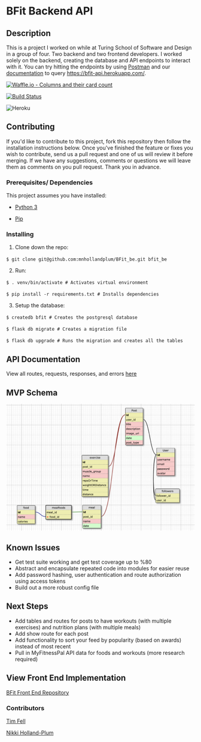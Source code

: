 # BFit Backend API

## Description

This is a project I worked on while at Turing School of Software and Design in a group of four. Two backend and two frontend developers. I worked solely on the backend, creating the database and API endpoints to interact with it. You can try hitting the endpoints by using [Postman](https://www.getpostman.com/downloads/) and our [documentation](./api_doc.md) to query https://bfit-api.herokuapp.com/.

[![Waffle.io - Columns and their card count](https://badge.waffle.io/mnhollandplum/BFit_be.svg?columns=all)](https://waffle.io/mnhollandplum/BFit_be)

[![Build Status](https://travis-ci.org/mnhollandplum/BFit_be.svg?branch=master)](https://travis-ci.org/mnhollandplum/BFit_be)

![Heroku](https://heroku-badge.herokuapp.com/?app=heroku-badge)

## Contributing  
If you'd like to contribute to this project, fork this repository then follow the installation instructions below. Once you've finished the feature or fixes you wish to contribute, send us a pull request and one of us will review it before merging. If we have any suggestions, comments or questions we will leave them as comments on you pull request. Thank you in advance.

### Prerequisites/ Dependencies
 This project assumes you have installed:
 
 - [Python 3](https://realpython.com/installing-python/)
 
 - [Pip](https://pip.pypa.io/en/stable/reference/pip_install/)

### Installing

1. Clone down the repo:

`$ git clone git@github.com:mnhollandplum/BFit_be.git bfit_be`

2. Run:

`$ . venv/bin/activate # Activates virtual environment`

`$ pip install -r requirements.txt # Installs dependencies`

3. Setup the database:

`$ createdb bfit # Creates the postgresql database`

`$ flask db migrate # Creates a migration file`

`$ flask db upgrade # Runs the migration and creates all the tables`

## API Documentation
View all routes, requests, responses, and errors [here](./api_doc.md)

## MVP Schema<br/>
![Schema](./Schema.png)<br/>

## Known Issues

- Get test suite working and get test coverage up to %80
- Abstract and encapsulate repeated code into modules for easier reuse
- Add password hashing, user authentication and route authorization using access tokens
- Build out a more robust config file

## Next Steps
- Add tables and routes for posts to have workouts (with multiple exercises) and nutrition plans (with multiple meals)
- Add show route for each post
- Add functionality to sort your feed by popularity (based on awards) instead of most recent
- Pull in MyFitnessPal API data for foods and workouts (more research required)

## View Front End Implementation

[BFit Front End Repository](https://github.com/Cody-Price/BFit_fe)

### Contributors
[Tim Fell](https://github.com/TimothyFell)

[Nikki Holland-Plum](https://github.com/mnhollandplum)
